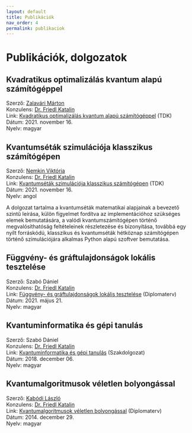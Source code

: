 ```yaml
---
layout: default
title: Publikációk
nav_order: 4
permalink: publikaciok
---
```


# Publikációk, dolgozatok

## Kvadratikus optimalizálás kvantum alapú számítógéppel

Szerző: [Zalavári Márton](./kapcsolat#zalavári-márton)\
Konzulens: [Dr. Friedl Katalin](./kapcsolat#dr-friedl-katalin)\
Link: [Kvadratikus optimalizálás kvantum alapú számítógéppel](https://tdk.bme.hu/VIK/modell1/Kvadratikus-optimalizalas-kvantum-alapu) (TDK)\
Dátum: 2021. november 16.\
Nyelv: magyar

## Kvantumséták szimulációja klasszikus számítógépen

Szerző: [Nemkin Viktória](./kapcsolat#nemkin-viktoria)\
Konzulens: [Dr. Friedl Katalin](./kapcsolat#dr-friedl-katalin)\
Link: [Kvantumséták szimulációja klasszikus számítógépen](https://tdk.bme.hu/VIK/modell1/Kvantumsetak-szimulacioja-klasszikus) (TDK)\
Dátum: 2021. november 16.\
Nyelv: angol

A dolgozat tartalma a kvantumséták matematikai alapjainak a bevezető szintű leírása, külön figyelmet fordítva az implementációhoz szükséges elemek bemutatására, a valódi kvantumszámítógépen történő megvalósíthatóság feltételeinek részletezése és bizonyítása, továbbá egy nyílt forráskódú, klasszikus és kvantumséták hétköznap számítógépen történő szimulációjára alkalmas Python alapú szoftver bemutatása.

## Függvény- és gráftulajdonságok lokális tesztelése

Szerző: Szabó Dániel\
Konzulens: [Dr. Friedl Katalin](./kapcsolat#dr-friedl-katalin)\
Link: [Függvény- és gráftulajdonságok lokális tesztelése](https://diplomaterv.vik.bme.hu/hu/Theses/Fuggveny-es-graftulajdonsagok-lokalis) (Diplomaterv)\
Dátum: 2021. május 21.\
Nyelv: magyar

## Kvantuminformatika és gépi tanulás

Szerző: Szabó Dániel\
Konzulens: [Dr. Friedl Katalin](./kapcsolat#dr-friedl-katalin)\
Link: [Kvantuminformatika és gépi tanulás](https://diplomaterv.vik.bme.hu/hu/Theses/Kvantuminformatika-es-gepi-tanulas) (Szakdolgozat)\
Dátum: 2018. december 06.\
Nyelv: magyar

## Kvantumalgoritmusok véletlen bolyongással

Szerző: [Kabódi László](./kapcsolat#kabódi-lászló)\
Konzulens: [Dr. Friedl Katalin](./kapcsolat#dr-friedl-katalin)\
Link: [Kvantumalgoritmusok véletlen bolyongással](https://diplomaterv.vik.bme.hu/hu/Theses/Kvantumalgoritmusok-veletlen-bolyongassal) (Diplomaterv)\
Dátum: 2014. december 29.\
Nyelv: magyar
